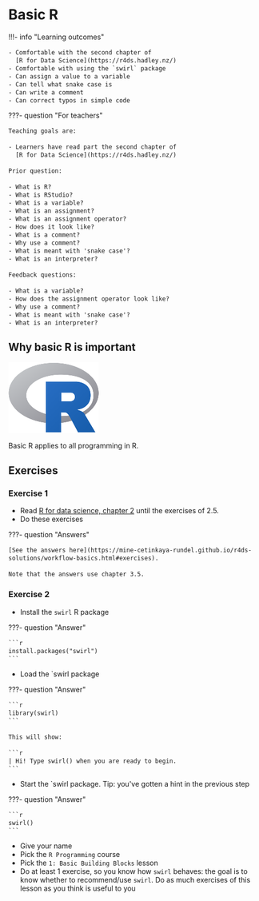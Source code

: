 # Basic R

!!!- info "Learning outcomes"

    - Comfortable with the second chapter of
      [R for Data Science](https://r4ds.hadley.nz/)
    - Comfortable with using the `swirl` package
    - Can assign a value to a variable
    - Can tell what snake case is
    - Can write a comment
    - Can correct typos in simple code

???- question "For teachers"

    Teaching goals are:

    - Learners have read part the second chapter of
      [R for Data Science](https://r4ds.hadley.nz/)

    Prior question:

    - What is R?
    - What is RStudio?
    - What is a variable?
    - What is an assignment?
    - What is an assignment operator?
    - How does it look like?
    - What is a comment?
    - Why use a comment?
    - What is meant with 'snake case'?
    - What is an interpreter?

    Feedback questions:

    - What is a variable?
    - How does the assignment operator look like?
    - Why use a comment?
    - What is meant with 'snake case'?
    - What is an interpreter?

## Why basic R is important

![The R logo](../logo/r_logo_25.png)

Basic R applies to all programming in R.

## Exercises

### Exercise 1

- Read [R for data science, chapter 2](https://r4ds.hadley.nz/workflow-basics.html)
  until the exercises of 2.5.
- Do these exercises

???- question "Answers"

    [See the answers here](https://mine-cetinkaya-rundel.github.io/r4ds-solutions/workflow-basics.html#exercises).

    Note that the answers use chapter 3.5.


### Exercise 2

- Install the `swirl` R package

???- question "Answer"

    ```r
    install.packages("swirl")
    ```

- Load the `swirl package

???- question "Answer"

    ```r
    library(swirl)
    ```

    This will show:

    ```r
    | Hi! Type swirl() when you are ready to begin.
    ```

- Start the `swirl package. Tip: you've gotten
  a hint in the previous step

???- question "Answer"

    ```r
    swirl()
    ```

- Give your name
- Pick the `R Programming` course
- Pick the `1: Basic Building Blocks` lesson
- Do at least 1 exercise, so you know how `swirl` behaves:
  the goal is to know whether to recommend/use `swirl`.
  Do as much exercises of this lesson as you think is useful to you

